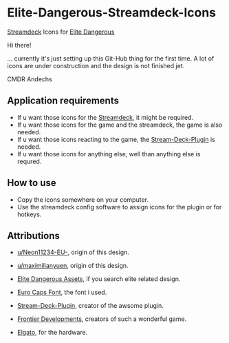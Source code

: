 # Elite-Dangerous-Streamdeck-Icons
[Streamdeck](https://www.elgato.com/de/gaming/stream-deck) Icons for [Elite Dangerous](https://www.elitedangerous.com/)

Hi there!

... currently it's just setting up this Git-Hub thing for the first time. A lot of icons are under construction and the design is not finished jet.

CMDR Andechs

## Application requirements
- If u want those icons for the [Streamdeck](https://www.elgato.com/de/gaming/stream-deck), it might be required.
- If u want those icons for the game and the streamdeck, the game is also needed.
- If u want those icons reacting to the game, the [Stream-Deck-Plugin](https://github.com/mhwlng/streamdeck-elite) is needed.
- If u want those icons for anything else, well than anything else is requred.

## How to use
- Copy the icons somewhere on your computer.
- Use the streamdeck config software to assign icons for the plugin or for hotkeys. 

## Attributions
- [u/Neon11234-EU-](https://www.reddit.com/r/EliteDangerous/comments/gvera7/ed_stream_deck_icon_pack_included/), origin of this design.
- [u/maximilianyuen](https://www.reddit.com/r/EliteDangerous/comments/g4u7f1/stream_deck_with_elite_didnt_even_know_this_is/), origin of this design.
- [Elite Dangerous Assets](https://edassets.org/#/), if you search elite related design.
- [Euro Caps Font](https://www.dafont.com/euro-caps.font), the font i used.

- [Stream-Deck-Plugin](https://github.com/mhwlng/streamdeck-elite), creator of the awsome plugin.

- [Frontier Developments](https://www.frontier.co.uk/), creators of such a wonderful game.
- [Elgato](https://www.elgato.com/), for the hardware.
